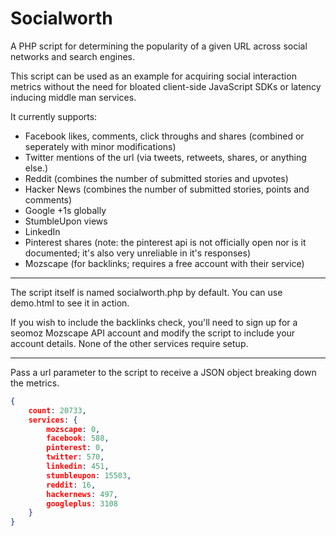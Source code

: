 # Socialworth

A PHP script for determining the popularity of a given URL across social networks and search engines.

This script can be used as an example for acquiring social interaction metrics without the need for bloated client-side JavaScript SDKs or latency inducing middle man services.

It currently supports:
* Facebook likes, comments, click throughs and shares (combined or seperately with minor modifications)
* Twitter mentions of the url (via tweets, retweets, shares, or anything else.)
* Reddit (combines the number of submitted stories and upvotes)
* Hacker News (combines the number of submitted stories, points and comments)
* Google +1s globally
* StumbleUpon views
* LinkedIn
* Pinterest shares (note: the pinterest api is not officially open nor is it documented; it's also very unreliable in it's responses)
* Mozscape (for backlinks; requires a free account with their service)

---

The script itself is named socialworth.php by default. You can use demo.html to see it in action.

If you wish to include the backlinks check, you'll need to sign up for a seomoz Mozscape API account and modify the script to include your account details. None of the other services require setup.

---

Pass a url parameter to the script to receive a JSON object breaking down the metrics.

```json
{
	count: 20733,
	services: {
		mozscape: 0,
		facebook: 588,
		pinterest: 0,
		twitter: 570,
		linkedin: 451,
		stumbleupon: 15503,
		reddit: 16,
		hackernews: 497,
		googleplus: 3108
	}
}
```
